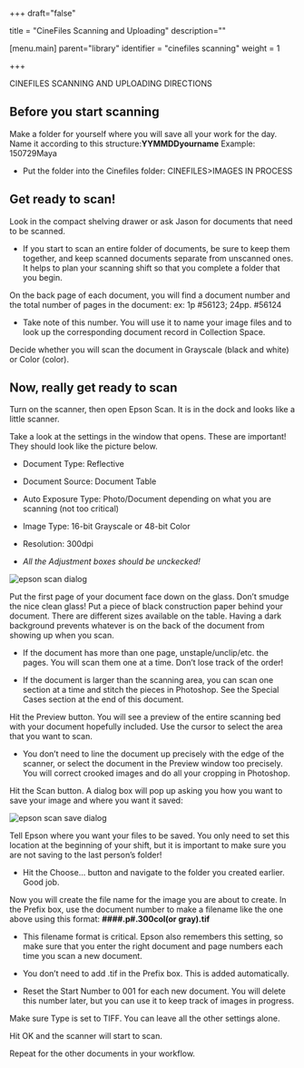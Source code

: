 +++
draft="false"

title = "CineFiles Scanning and Uploading"
description=""

[menu.main]
parent="library"
identifier = "cinefiles scanning"
weight = 1

+++

CINEFILES SCANNING AND UPLOADING DIRECTIONS

## Before you start scanning

Make a folder for yourself where you will save all your work for the day. Name it according to this structure:**YYMMDDyourname** Example: 150729Maya

* Put the folder into the Cinefiles folder: CINEFILES>IMAGES IN PROCESS

## Get ready to scan!

Look in the compact shelving drawer or ask Jason for documents that need to be scanned.	

* If you start to scan an entire folder of documents, be sure to keep them together, and keep scanned documents separate from unscanned ones. It helps to plan your scanning shift so that you complete a folder that you begin.

 On the back page of each document, you will find a document number and the total number of pages in the document: ex: 1p #56123; 24pp. #56124

* Take note of this number. You will use it to name your image files and to look up the corresponding document record in Collection Space.

Decide whether you will scan the document in Grayscale (black and white) or Color (color).

## Now, really get ready to scan

Turn on the scanner, then open Epson Scan. It is in the dock and looks like a little scanner.

Take a look at the settings in the window that opens.  These are important! They should look like the picture below.

* Document Type: Reflective

* Document Source: Document Table

* Auto Exposure Type: Photo/Document depending on what you are scanning (not too critical)

* Image Type: 16-bit Grayscale or 48-bit Color

* Resolution: 300dpi

* *All the Adjustment boxes should be unckecked!*

![epson scan dialog](images/library/epson-scan.png)

Put the first page of your document face down on the glass. Don’t smudge the nice clean glass! Put a piece of black construction paper behind your document. There are different sizes available on the table. Having a dark background prevents whatever is on the back of the document from showing up when you scan.

* If the document has more than one page, unstaple/unclip/etc. the pages. You will scan them one at a time. Don’t lose track of the order!

* If the document is larger than the scanning area, you can scan one section at a time and stitch the pieces in Photoshop. See the Special Cases section at the end of this document.

Hit the Preview button. You will see a preview of the entire scanning bed with your document hopefully included. Use the cursor to select the area that you want to scan. 

* You don’t need to line the document up precisely with the edge of the scanner, or select the document in the Preview window too precisely. You will correct crooked images and do all your cropping in Photoshop. 

Hit the Scan button. A dialog box will pop up asking you how you want to save your image and where you want it saved: 

![epson scan save dialog](images/library/epson-filesave.png)

Tell Epson where you want your files to be saved. You only need to set this location at the beginning of your shift, but it is important to make sure you are not saving to the last person’s folder!

* Hit the Choose… button and navigate to the folder you created earlier. Good job.

Now you will create the file name for the image you are about to create. In the Prefix box, use the document number to make a filename like the one above using this format: **####.p#.300col(or gray).tif**

* This filename format is critical. Epson also remembers this setting, so make sure that you enter the right document and page numbers each time you scan a new document. 

* You don’t need to add .tif in the Prefix box. This is added automatically. 

* Reset the Start Number to 001 for each new document. You will delete this number later, but you can use it to keep track of images in progress.

Make sure Type is set to TIFF. You can leave all the other settings alone. 

Hit OK and the scanner will start to scan. 

Repeat for the other documents in your workflow.

